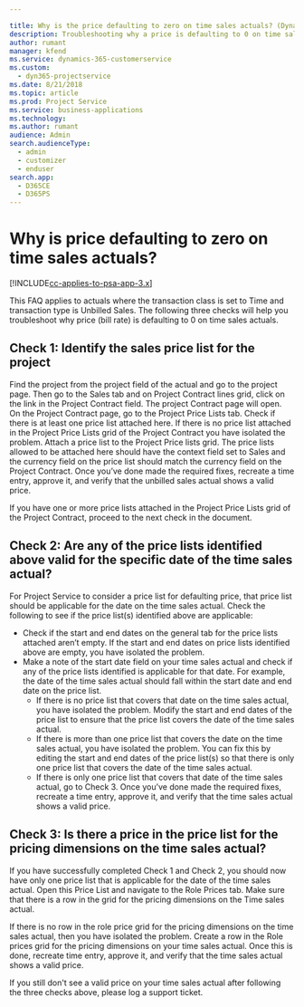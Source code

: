 ```yaml
---

title: Why is the price defaulting to zero on time sales actuals? (Dynamics 365 for Customer Engagement for Project Service) | MicrosoftDocs
description: Troubleshooting why a price is defaulting to 0 on time sales actuals.
author: rumant
manager: kfend
ms.service: dynamics-365-customerservice
ms.custom:
  - dyn365-projectservice
ms.date: 8/21/2018
ms.topic: article
ms.prod: Project Service
ms.service: business-applications
ms.technology: 
ms.author: rumant
audience: Admin
search.audienceType: 
  - admin
  - customizer
  - enduser
search.app: 
  - D365CE
  - D365PS
---
```

# Why is price defaulting to zero on time sales actuals?

[!INCLUDE[cc-applies-to-psa-app-3.x](../includes/cc-applies-to-psa-app-3x.md)]

This FAQ applies to actuals where the transaction class is set to Time and transaction type is Unbilled Sales. The following three checks will help you troubleshoot why price (bill rate) is defaulting to 0 on time sales actuals.

## Check 1: Identify the sales price list for the project

Find the project from the project field of the actual and go to the project page. Then go to the Sales tab and on Project Contract lines grid, click on the link in the Project Contract field. The project Contract page will open. On the Project Contract page, go to the Project Price Lists tab. Check if there is at least one price list attached here. 
If there is no price list attached in the Project Price Lists grid of the Project Contract you have isolated the problem. Attach a price list to the Project Price lists grid. The price lists allowed to be attached here should have the context field set to Sales and the currency field on the price list should match the currency field on the Project Contract. Once you’ve done made the required fixes, recreate a time entry, approve it, and verify that the unbilled sales actual shows a valid price. 

If you have one or more price lists attached in the Project Price Lists grid of the Project Contract, proceed to the next check in the document.

## Check 2: Are any of the price lists identified above valid for the specific date of the time sales actual?

For Project Service to consider a price list for defaulting price, that price list should be applicable for the date on the time sales actual. Check the following to see if the price list(s) identified above are applicable:
- Check if the start and end dates on the general tab for the price lists attached aren’t empty. If the start and end dates on price lists identified above are empty, you have isolated the problem. 
- Make a note of the start date field on your time sales actual and check if any of the price lists identified is applicable for that date. For example, the date of the time sales actual should fall within the start date and end date on the price list. 
	- If there is no price list that covers that date on the time sales actual, you have isolated the problem. Modify the start and end dates of the price list to ensure that the price list covers the date of the time sales actual. 
	- If there is more than one price list that covers the date on the time sales actual, you have isolated the problem. You can fix this by editing the start and end dates of the price list(s) so that there is only one price list that covers the date of the time sales actual. 
	- If there is only one price list that covers that date of the time sales actual, go to Check 3.
Once you’ve done made the required fixes, recreate a time entry, approve it, and verify that the time sales actual shows a valid price.

## Check 3: Is there a price in the price list for the pricing dimensions on the time sales actual?

If you have successfully completed Check 1 and Check 2, you should now have only one price list that is applicable for the date of the time sales actual. Open this Price List and navigate to the Role Prices tab. Make sure that there is a row in the grid for the pricing dimensions on the Time sales actual.

If there is no row in the role price grid for the pricing dimensions on the time sales actual, then you have isolated the problem. Create a row in the Role prices grid for the pricing dimensions on your time sales actual. Once this is done, recreate time entry, approve it, and verify that the time sales actual shows a valid price.

If you still don't see a valid price on your time sales actual after following the three checks above, please log a support ticket. 

